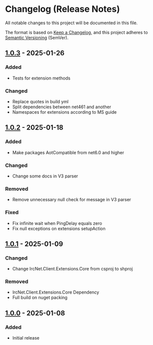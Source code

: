 # Changelog (Release Notes)

All notable changes to this project will be documented in this file.

The format is based on [Keep a Changelog](https://keepachangelog.com/en/1.1.0/),
and this project adheres to [Semantic Versioning](https://semver.org/spec/v2.0.0.html) (SemVer).

## [1.0.3] - 2025-01-26

### Added

- Tests for extension methods

### Changed
- Replace quotes in build yml
- Split dependencies between net461 and another
- Namespaces for extensions according to MS guide

## [1.0.2] - 2025-01-18

### Added

- Make packages AotCompatible from net6.0 and higher

### Changed

- Change some docs in V3 parser

### Removed

- Remove unnecessary null check for message in V3 parser

### Fixed

- Fix infinite wait when PingDelay equals zero
- Fix null exceptions on extensions setupAction

## [1.0.1] - 2025-01-09

### Changed

- Change IrcNet.Client.Extensions.Core from csproj to shproj

### Removed

- IrcNet.Client.Extensions.Core Dependency
- Full build on nuget packing

## [1.0.0] - 2025-01-08

### Added

- Initial release

[1.0.3]: https://github.com/NowaLone/IrcNet/releases/tag/v1.0.3
[1.0.2]: https://github.com/NowaLone/IrcNet/releases/tag/v1.0.2
[1.0.1]: https://github.com/NowaLone/IrcNet/releases/tag/v1.0.1
[1.0.0]: https://github.com/NowaLone/IrcNet/releases/tag/v1.0.0
